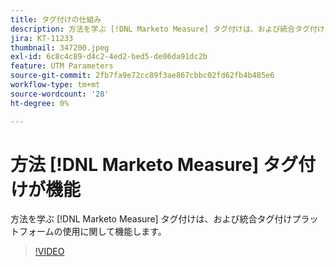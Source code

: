 ```yaml
---
title: タグ付けの仕組み
description: 方法を学ぶ [!DNL Marketo Measure] タグ付けは、および統合タグ付けプラットフォームの使用に関して機能します。
jira: KT-11233
thumbnail: 347200.jpeg
exl-id: 6c8c4c89-d4c2-4ed2-bed5-de06da91dc2b
feature: UTM Parameters
source-git-commit: 2fb7fa9e72cc89f3ae867cbbc02fd62fb4b485e6
workflow-type: tm+mt
source-wordcount: '28'
ht-degree: 0%

---
```


# 方法 [!DNL Marketo Measure] タグ付けが機能

方法を学ぶ [!DNL Marketo Measure] タグ付けは、および統合タグ付けプラットフォームの使用に関して機能します。

>[!VIDEO](https://video.tv.adobe.com/v/347200/?quality=12&learn=on)
